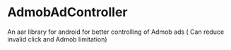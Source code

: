 # AdmobAdController
An aar library for android for better controlling of Admob ads ( Can reduce invalid click and Admob limitation)
